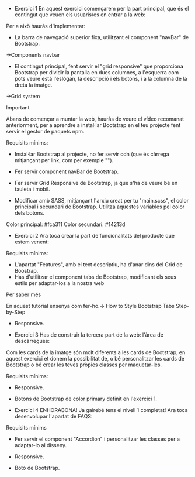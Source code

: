 - Exercici 1
  En aquest exercici començarem per la part principal, que és el contingut que veuen els usuaris/es en entrar a la web:

Per a això hauràs d'implementar:

- La barra de navegació superior fixa, utilitzant el component "navBar" de Bootstrap.

->Components navbar

- El contingut principal, fent servir el "grid responsive" que proporciona Bootstrap per dividir la pantalla en dues columnes, a l'esquerra com pots veure està l'eslògan, la descripció i els botons, i a la columna de la dreta la imatge.

->Grid system

Important

Abans de començar a muntar la web, hauràs de veure el vídeo recomanat anteriorment, per a aprendre a instal·lar Bootstrap en el teu projecte fent servir el gestor de paquets npm.

Requisits mínims:

- Instal·lar Bootstrap al projecte, no fer servir cdn (que és càrrega mitjançant per link, com per exemple "<link href="https://cdn.jsdelivr.net/npm/bootstrap@5.0.2/...." rel="stylesheet" crossorigin="anonymous">").

- Fer servir component navBar de Bootstrap.

- Fer servir Grid Responsive de Bootstrap, ja que s'ha de veure bé en tauleta i mòbil.

- Modificar amb SASS, mitjançant l'arxiu creat per tu "main.scss", el color principal i secundari de Bootstrap. Utilitza aquestes variables pel color dels botons.

Color principal: #fca311
Color secundari: #14213d

- Exercici 2
  Ara toca crear la part de funcionalitats del producte que estem venent:

Requisits mínims:

- L'apartat "Features", amb el text descriptiu, ha d'anar dins del Grid de Boostrap.
- Has d'utilitzar el component tabs de Bootstrap, modificant els seus estils per adaptar-los a la nostra web

Per saber més

En aquest tutorial ensenya com fer-ho.-> How to Style Bootstrap Tabs Step-by-Step

- Responsive.

- Exercici 3
  Has de construir la tercera part de la web: l'àrea de descàrregues:

Com les cards de la imatge són molt diferents a les cards de Bootstrap, en aquest exercici et donem la possibilitat de, o bé personalitzar les cards de Bootstrap o bé crear les teves pròpies classes per maquetar-les.

Requisits mínims:

- Responsive.

- Botons de Bootstrap de color primary definit en l'exercici 1.

- Exercici 4
  ENHORABONA! Ja gairebé tens el nivell 1 completat! Ara toca desenvolupar l'apartat de FAQS:

Requisits mínims

- Fer servir el component "Accordion" i personalitzar les classes per a adaptar-lo al disseny.

- Responsive.

- Botó de Bootstrap.
